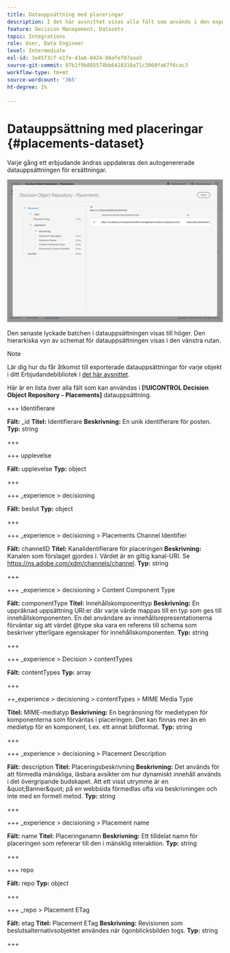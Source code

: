 ```yaml
---
title: Datauppsättning med placeringar
description: I det här avsnittet visas alla fält som används i den exporterade datauppsättningen för placeringar
feature: Decision Management, Datasets
topic: Integrations
role: User, Data Engineer
level: Intermediate
exl-id: 3e45f3cf-e17e-43a6-8424-98afef07aaa3
source-git-commit: 07b1f9b885574bb6418310a71c3060fa67f6cac3
workflow-type: tm+mt
source-wordcount: '365'
ht-degree: 1%

---
```


# Datauppsättning med placeringar {#placements-dataset}

Varje gång ett erbjudande ändras uppdateras den autogenererade datauppsättningen för ersättningar.

![](../assets/dataset-placements.png)

Den senaste lyckade batchen i datauppsättningen visas till höger. Den hierarkiska vyn av schemat för datauppsättningen visas i den vänstra rutan.

>[!NOTE]
>
>Lär dig hur du får åtkomst till exporterade datauppsättningar för varje objekt i ditt Erbjudandebibliotek i [det här avsnittet](../export-catalog/access-dataset.md).

Här är en lista över alla fält som kan användas i **[!UICONTROL Decision Object Repository - Placements]** datauppsättning.

<!--A placement describes a location or place in a personalized message. It is used to set technical constraints for content that the personalization decision supplies. The placement also represents a request to produce certain types of metrics when an experience event is produced where this placement is involved. For instance, the placement facilitates a personalized clickable image inside an email shown to an end-user. The placement may for instance request from the assembled experience that the click on its image gets reported in an experience event with a metric https://ns.adobe.com/xdm/data/metrics/web/linkclicks and a reference to this placement.-->

+++ Identifierare

**Fält:** _id
**Titel:** Identifierare
**Beskrivning:** En unik identifierare för posten.
**Typ:** string

+++

+++ upplevelse

**Fält:** upplevelse
**Typ:** object

+++

+++ _experience > decisioning

**Fält:** beslut
**Typ:** object

+++

+++ _experience > decisioning > Placements Channel Identifier

**Fält:** channelID
**Titel:** Kanalidentifierare för placeringen
**Beskrivning:** Kanalen som förslaget gjordes i. Värdet är en giltig kanal-URI. Se https://ns.adobe.com/xdm/channels/channel.
**Typ:** string

+++

+++ _experience > decisioning > Content Component Type

**Fält:** componentType
**Titel:** Innehållskomponenttyp
**Beskrivning:** En uppräknad uppsättning URI:er där varje värde mappas till en typ som ges till innehållskomponenten. En del användare av innehållsrepresentationerna förväntar sig att värdet @type ska vara en referens till schema som beskriver ytterligare egenskaper för innehållskomponenten.
**Typ:** string

+++

+++ _experience > Decision > contentTypes

**Fält:** contentTypes
**Typ:** array

+++

++_experience > decisioning > contentTypes > MIME Media Type

**Titel:** MIME-mediatyp
**Beskrivning:** En begränsning för medietypen för komponenterna som förväntas i placeringen. Det kan finnas mer än en medietyp för en komponent, t.ex. ett annat bildformat.
**Typ:** string

+++

+++ _experience > decisioning > Placement Description

**Fält:** description
**Titel:** Placeringsbeskrivning
**Beskrivning:** Det används för att förmedla mänskliga, läsbara avsikter om hur dynamiskt innehåll används i det övergripande budskapet. Att ett visst utrymme är en \&quot;Banner\&quot; på en webbsida förmedlas ofta via beskrivningen och inte med en formell metod.
**Typ:** string

+++

+++ _experience > decisioning > Placement name

**Fält:** name
**Titel:** Placeringsnamn
**Beskrivning:** Ett tilldelat namn för placeringen som refererar till den i mänsklig interaktion.
**Typ:** string

+++

+++ repo

**Fält:** repo
**Typ:** object

+++

+++ _repo > Placement ETag

**Fält:** etag
**Titel:** Placement ETag
**Beskrivning:** Revisionen som beslutsalternativsobjektet användes när ögonblicksbilden togs.
**Typ:** string

+++
